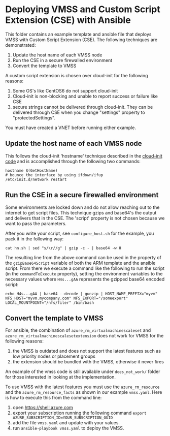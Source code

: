 # Deploying VMSS and Custom Script Extension (CSE) with Ansible

This folder contains an example template and ansible file that deploys VMSS with Custom Script Extension (CSE).  The following techniques are demonstrated:
1. Update the host name of each VMSS node
1. Run the CSE in a secure firewalled environment
1. Convert the template to VMSS

A custom script extension is chosen over cloud-init for the following reasons:
1. Some OS's like CentOS6 do not support cloud-init
1. Cloud-init is non-blocking and unable to report success or failure like CSE
1. secure strings cannot be delivered through cloud-init.  They can be delivered through CSE when you change "settings" property to "protectedSettings".

You must have created a VNET before running either example.

## Update the host name of each VMSS node

This follows the cloud-init 'hostname' technique described in the [cloud-init code](https://git.launchpad.net/cloud-init/tree/cloudinit/sources/DataSourceAzure.py#n308) and is accomplished through the following two commands:

```
hostname $(GetHostName)
# bounce the interface by using ifdown/ifup
/etc/init.d/network restart
```

## Run the CSE in a secure firewalled environment

Some environments are locked down and do not allow reaching out to the internet to get script files.  This technique gzips and base64's the output and delivers that in the CSE.  The 'script' property is not chosen because we want to pass the parameters.

After you write your script, see `configure_host.sh` for the example, you pack it in the following way:

```
cat hn.sh | sed "s/\r//g" | gzip -c - | base64 -w 0
```

The resulting line from the above command can be used in the property of the `gzipBase64Script` variable of both the ARM template and the ansible script.  From there we execute a command like the following to run the script (in the `commandToExecute` property), setting the environment variables to the necessary values where `H4s...gAA` represents the gzipped base64 encoded script:

```
echo H4s...gAA | base64 --decode | gunzip | HOST_NAME_PREFIX="myvm" NFS_HOST="myvm.mycompany.com" NFS_EXPORT="/someexport" LOCAL_MOUNTPOINT="/nfs/filer" /bin/bash
```

## Convert the template to VMSS

For ansible, the combination of `azure_rm_virtualmachinescaleset` and `azure_rm_virtualmachinescalesetextension` does not work for VMSS for the following reasons:
1. the VMSS is outdated and does not support the latest features such as low priority nodes or placement groups
1. the extension should be bundled with the VMSS, otherwise it never fires

An example of the vmss code is still available under `does_not_work/` folder for those interested in looking at the implementation.

To use VMSS with the latest features you must use the `azure_rm_resource` and the `azure_rm_resource_facts` as shown in our example `vmss.yaml`.  Here is how to execute this from the command line:
1. open https://shell.azure.com
1. export your subscription running the following command `export AZURE_SUBSCRIPTION_ID=YOUR_SUBSCRIPTION_GUID`
1. add the file `vmss.yaml` and update with your values.
1. run `ansible-playbook vmss.yaml` to deploy the VMSS.



